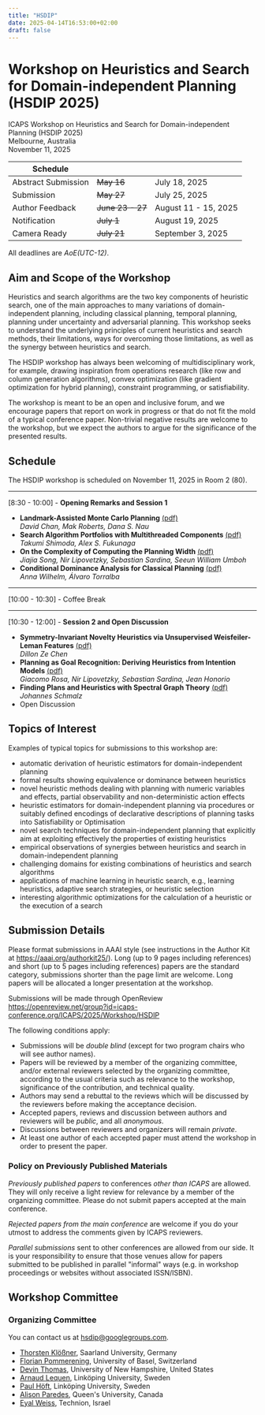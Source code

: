 ```yaml
---
title: "HSDIP"
date: 2025-04-14T16:53:00+02:00
draft: false
---
```


# Workshop on Heuristics and Search for Domain-independent Planning (HSDIP 2025)

ICAPS Workshop on Heuristics and Search for Domain-independent Planning (HSDIP 2025) \
Melbourne, Australia \
November 11, 2025

| Schedule            |          | |
|---------------------|----------|-|
| Abstract Submission | ~~May 16~~| July 18, 2025 |
| Submission          | ~~May 27~~| July 25, 2025 |
| Author Feedback     | ~~June 23 - 27~~| August 11 - 15, 2025  |
| Notification        | ~~July 1~~| August 19, 2025|
| Camera Ready        | ~~July 21~~| September 3, 2025 |
All deadlines are _AoE(UTC-12)_.

## Aim and Scope of the Workshop

Heuristics and search algorithms are the two key components of heuristic search, one of the main approaches to many variations of domain-independent planning, including classical planning, temporal planning, planning under uncertainty and adversarial planning. This workshop seeks to understand the underlying principles of current heuristics and search methods, their limitations, ways for overcoming those limitations, as well as the synergy between heuristics and search.

The HSDIP workshop has always been welcoming of multidisciplinary work, for example, drawing inspiration from operations research (like row and column generation algorithms), convex optimization (like gradient optimization for hybrid planning), constraint programming, or satisfiability.

The workshop is meant to be an open and inclusive forum, and we encourage papers that report on work in progress or that do not fit the mold of a typical conference paper. Non-trivial negative results are welcome to the workshop, but we expect the authors to argue for the significance of the presented results.


## Schedule

The HSDIP workshop is scheduled on November 11, 2025 in Room 2 (80).

---
[8:30 - 10:00] - **Opening Remarks and Session 1**
- **Landmark-Assisted Monte Carlo Planning** [(pdf)](https://openreview.net/forum?id=CfvZnoqc4z)<br>*David Chan, Mak Roberts, Dana S. Nau*
- **Search Algorithm Portfolios with Multithreaded Components** [(pdf)](https://openreview.net/forum?id=VSMc1rHKLk)<br>*Takumi Shimoda, Alex S. Fukunaga*
- **On the Complexity of Computing the Planning Width** [(pdf)](https://openreview.net/forum?id=08m7x0f9EM)<br>*Jiajia Song, Nir Lipovetzky, Sebastian Sardina, Seeun William Umboh*
- **Conditional Dominance Analysis for Classical Planning** [(pdf)](https://openreview.net/forum?id=UN8OUhaRzp)<br>*Anna Wilhelm, Álvaro Torralba*


---
[10:00 - 10:30] - Coffee Break

---
[10:30 - 12:00] - **Session 2 and Open Discussion**
- **Symmetry-Invariant Novelty Heuristics via Unsupervised Weisfeiler-Leman Features** [(pdf)](https://openreview.net/forum?id=dgDs7iyKfI)<br>*Dillon Ze Chen*
- **Planning as Goal Recognition: Deriving Heuristics from Intention Models** [(pdf)](https://openreview.net/forum?id=bAL6bpW4Dm)<br>*Giacomo Rosa, Nir Lipovetzky, Sebastian Sardina, Jean Honorio*
- **Finding Plans and Heuristics with Spectral Graph Theory** [(pdf)](https://openreview.net/forum?id=uocKlL1oKV)<br>*Johannes Schmalz*
- Open Discussion


## Topics of Interest

Examples of typical topics for submissions to this workshop are:

- automatic derivation of heuristic estimators for domain-independent planning
- formal results showing equivalence or dominance between heuristics
- novel heuristic methods dealing with planning with numeric variables
  and effects, partial observability and non-deterministic action effects
- heuristic estimators for domain-independent planning via procedures or
  suitably defined encodings of declarative descriptions of planning tasks into
  Satisfiability or Optimisation
- novel search techniques for domain-independent planning that explicitly aim at
  exploiting effectively the properties of existing heuristics
- empirical observations of synergies between heuristics and search in
  domain-independent planning
- challenging domains for existing combinations of heuristics and search
  algorithms
- applications of machine learning in heuristic search, e.g., learning heuristics,
  adaptive search strategies, or heuristic selection
- interesting algorithmic optimizations for the calculation of a
  heuristic or the execution of a search

## Submission Details

Please format submissions in AAAI style (see instructions in the Author Kit at https://aaai.org/authorkit25/). Long (up to 9 pages including references) and short (up to 5 pages including references) papers are the standard category, submissions shorter than the page limit are welcome. Long papers will be allocated a longer presentation at the workshop.

Submissions will be made through OpenReview
https://openreview.net/group?id=icaps-conference.org/ICAPS/2025/Workshop/HSDIP


The following conditions apply:

- Submissions will be *double blind* (except for two program chairs who will see author names).
- Papers will be reviewed by a member of the organizing committee, and/or external reviewers selected by the organizing committee, according to the usual criteria such as relevance to the workshop, significance of the contribution, and technical quality.
- Authors may send a rebuttal to the reviews which will be discussed by the reviewers before making the acceptance decision.
- Accepted papers, reviews and discussion between authors and reviewers will be *public*, and all *anonymous*.
- Discussions between reviewers and organizers will remain *private*.
- At least one author of each accepted paper must attend the workshop in order to present the paper.

### Policy on Previously Published Materials

*Previously published papers* to conferences *other than ICAPS* are allowed. They will only receive a light review for relevance by a member of the organizing committee. Please do not submit papers accepted at the main conference.

*Rejected papers from the main conference* are welcome if you do your utmost to address the comments given by ICAPS reviewers.

*Parallel submissions* sent to other conferences are allowed from our side. It is your responsibility to ensure that those venues allow for papers submitted to be published in parallel "informal" ways (e.g. in workshop proceedings or websites without associated ISSN/ISBN).

## Workshop Committee

### Organizing Committee
You can contact us at [hsdip@googlegroups.com](mailto:hsdip@googlegroups.com).

- [Thorsten Klößner](https://fai.cs.uni-saarland.de/kloessner/index.html), Saarland University, Germany
- [Florian Pommerening](https://ai.dmi.unibas.ch/people/pommeren/), University of Basel, Switzerland
- [Devin Thomas](https://dwthomas.github.io/), University of New Hampshire, United States
- [Arnaud Lequen](https://mrlab.ai/arnaud-lequen/), Linköping University, Sweden
- [Paul Höft](https://mrlab.ai/paul-hoft/), Linköping University, Sweden
- [Alison Paredes](https://mulab.ai/member/alison.paredes/), Queen's University, Canada
- [Eyal Weiss](https://sites.google.com/view/eyal-weiss), Technion, Israel
